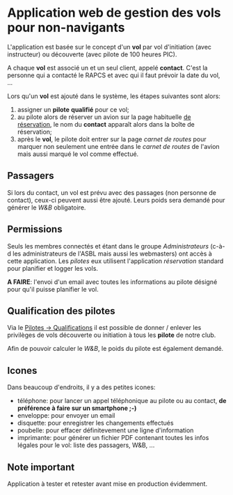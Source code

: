 # Application web de gestion des vols pour non-navigants

L'application est basée sur le concept d'un **vol** par vol d'initiation (avec instructeur) ou découverte (avec pilote de 100 heures PIC).

A chaque **vol** est associé un et un seul client, appelé **contact**. C'est la personne qui a contacté le RAPCS et avec qui il faut prévoir la date du vol, ...

Lors qu'un **vol** est ajouté dans le système, les étapes suivantes sont alors:
1) assigner un **pilote** **qualifié** pour ce vol;
2) au pilote alors de réserver un avion sur la page habituelle [de réservation](https://www.spa-aviation.be/resa/), le nom du **contact** apparaît alors dans la boîte de réservation;
3) après le **vol**, le pilote doit entrer sur la page _carnet de routes_ pour marquer non seulement une entrée dans le _carnet de routes_ de l'avion mais aussi marqué le vol comme effectué.

## Passagers
Si lors du contact, un vol est prévu avec des passages (non personne de contact), ceux-ci peuvent aussi être ajouté. Leurs poids sera demandé pour générer le _W&B_ obligatoire.

## Permissions
Seuls les membres connectés et étant dans le groupe _Administrateurs_ (c-à-d les administrateurs de l'ASBL mais aussi les webmasters) ont accès à cette application. Les *pilotes* eux utilisent l'application _réservation_ standard pour planifier et logger les vols.

**A FAIRE**: l'envoi d'un email avec toutes les informations au pilote désigné pour qu'il puisse planifier le vol.

## Qualification des pilotes
Via le [Pilotes -> Qualifications](https://www.spa-aviation.be/resa/flight_pilot_rating.php) il est possible de donner / enlever les privilèges de vols découverte ou initiation à tous les **pilote** de notre club.

Afin de pouvoir calculer le _W&B_, le poids du pilote est également demandé.

## Icones
Dans beaucoup d'endroits, il y a des petites icones:
* téléphone: pour lancer un appel téléphonique au pilote ou au contact, __de préférence à faire sur un smartphone ;-)__
* enveloppe: pour envoyer un email
* disquette: pour enregistrer les changements effectués
* poubelle: pour effacer définitevement une ligne d'information
* imprimante: pour générer un fichier PDF contenant toutes les infos légales pour le vol: liste des passagers, W&B, ...

## Note important
Application à tester et retester avant mise en production évidemment.
